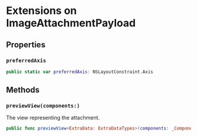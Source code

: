 # Extensions on ImageAttachmentPayload

## Properties

### `preferredAxis`

``` swift
public static var preferredAxis: NSLayoutConstraint.Axis 
```

## Methods

### `previewView(components:)`

The view representing the attachment.

``` swift
public func previewView<ExtraData: ExtraDataTypes>(components: _Components<ExtraData>) -> UIView 
```
